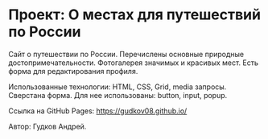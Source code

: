 # Проект: О местах для путешествий по России

Сайт о путешествии по России.
Перечислены основные природные достопримечательности. Фотогалерея значимых и красивых мест.
Есть форма для редактирования профиля.

Использованные технологии: HTML, CSS, Grid, media запросы. Сверстана форма. Для нее использованы: button, input, popup.

Ссылка на GitHub Pages: https://gudkov08.github.io/

Автор: Гудков Андрей.
